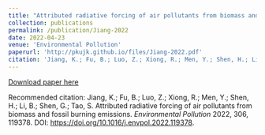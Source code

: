 ```yaml
---
title: "Attributed radiative forcing of air pollutants from biomass and fossil burning emissions"
collection: publications
permalink: /publication/Jiang-2022
date: 2022-04-23
venue: 'Environmental Pollution'
paperurl: 'http://pkujk.github.io/files/Jiang-2022.pdf'
citation: 'Jiang, K.; Fu, B.; Luo, Z.; Xiong, R.; Men, Y.; Shen, H.; Li, B.; Shen, G.; Tao, S. Attributed radiative forcing of air pollutants from biomass and fossil burning emissions. <i>Environmental Pollution</i> 2022, 306, 119378. DOI: https://doi.org/10.1016/j.envpol.2022.119378.'
---
```


[Download paper here](http://academicpages.github.io/files/Jiang-2022.pdf)

Recommended citation: Jiang, K.; Fu, B.; Luo, Z.; Xiong, R.; Men, Y.; Shen, H.; Li, B.; Shen, G.; Tao, S. Attributed radiative forcing of air pollutants from biomass and fossil burning emissions. <i>Environmental Pollution</i> 2022, 306, 119378. DOI: https://doi.org/10.1016/j.envpol.2022.119378.
